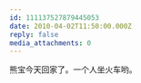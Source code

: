 ```yaml
---
id: 111137527879445053
date: 2010-04-02T11:50:00.000Z
reply: false
media_attachments: 0
---
```


<p>熊宝今天回家了。一个人坐火车哟。</p> ​​​​

